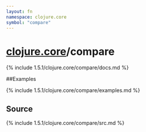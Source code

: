 ```yaml
---
layout: fn
namespace: clojure.core
symbol: "compare"
---
```


# [clojure.core](../)/compare

{% include 1.5.1/clojure.core/compare/docs.md %}

##Examples

{% include 1.5.1/clojure.core/compare/examples.md %}
## Source
{% include 1.5.1/clojure.core/compare/src.md %}

